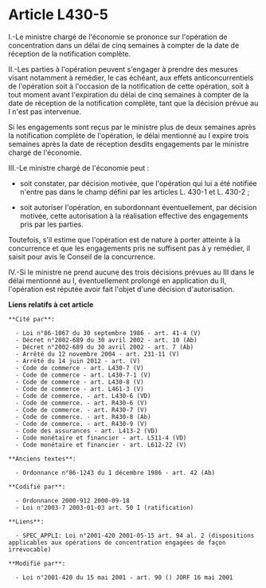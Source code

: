 # Article L430-5

I.-Le ministre chargé de l'économie se prononce sur l'opération de concentration dans un délai de cinq semaines à compter de
la date de réception de la notification complète. 

II.-Les parties à l'opération peuvent s'engager à prendre des mesures visant notamment à remédier, le cas échéant, aux effets
anticoncurrentiels de l'opération soit à l'occasion de la notification de cette opération, soit à tout moment avant
l'expiration du délai de cinq semaines à compter de la date de réception de la notification complète, tant que la décision
prévue au I n'est pas intervenue. 

Si les engagements sont reçus par le ministre plus de deux semaines après la notification complète de l'opération, le délai
mentionné au I expire trois semaines après la date de réception desdits engagements par le ministre chargé de l'économie. 

III.-Le ministre chargé de l'économie peut :

- soit constater, par décision motivée, que l'opération qui lui a été notifiée n'entre pas dans le champ défini par les
articles L. 430-1 et L. 430-2 ;

- soit autoriser l'opération, en subordonnant éventuellement, par décision motivée, cette autorisation à la réalisation
effective des engagements pris par les parties. 

Toutefois, s'il estime que l'opération est de nature à porter atteinte à la concurrence et que les engagements pris ne
suffisent pas à y remédier, il saisit pour avis le Conseil de la concurrence. 

IV.-Si le ministre ne prend aucune des trois décisions prévues au III dans le délai mentionné au I, éventuellement prolongé
en application du II, l'opération est réputée avoir fait l'objet d'une décision d'autorisation.

**Liens relatifs à cet article**

	**Cité par**:

	  - Loi n°86-1067 du 30 septembre 1986 - art. 41-4 (V)
	  - Décret n°2002-689 du 30 avril 2002 - art. 10 (Ab)
	  - Décret n°2002-689 du 30 avril 2002 - art. 7 (Ab)
	  - Arrêté du 12 novembre 2004 - art. 231-11 (V)
	  - Arrêté du 14 juin 2012 - art. (V)
	  - Code de commerce - art. L430-7 (V)
	  - Code de commerce - art. L430-7-1 (V)
	  - Code de commerce - art. L430-8 (V)
	  - Code de commerce - art. L461-3 (V)
	  - Code de commerce. - art. L430-6 (VD)
	  - Code de commerce. - art. R430-6 (V)
	  - Code de commerce. - art. R430-7 (V)
	  - Code de commerce. - art. R430-8 (Ab)
	  - Code de commerce. - art. R430-9 (V)
	  - Code des assurances - art. L413-2 (VD)
	  - Code monétaire et financier - art. L511-4 (VD)
	  - Code monétaire et financier - art. L612-22 (V)

	**Anciens textes**:

	  - Ordonnance n°86-1243 du 1 décembre 1986 - art. 42 (Ab)

	**Codifié par**:

	  - Ordonnance 2000-912 2000-09-18
	  - Loi n°2003-7 2003-01-03 art. 50 I (ratification)

	**Liens**:

	  - SPEC_APPLI: Loi n°2001-420 2001-05-15 art. 94 al. 2 (dispositions applicables aux opérations de concentration engagées de façon irrévocable)

	**Modifié par**:

	  - Loi n°2001-420 du 15 mai 2001 - art. 90 () JORF 16 mai 2001
